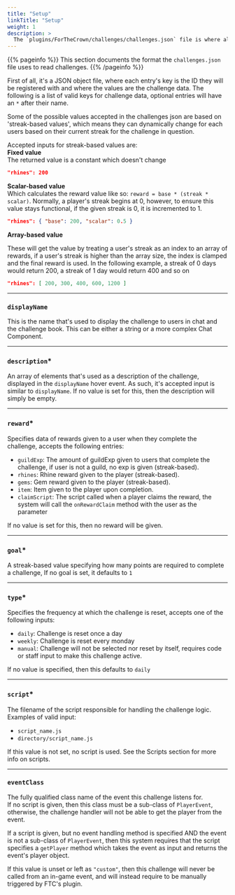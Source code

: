 ```yaml
---
title: "Setup"
linkTitle: "Setup"
weight: 1
description: >
  The `plugins/ForTheCrown/challenges/challenges.json` file is where all challenges are loaded from.
---
```


{{% pageinfo %}}
This section documents the format the `challenges.json` file uses to read challenges.
{{% /pageinfo %}}



  
First of all, it's a JSON object file, where each entry's key is the ID they will be registered with and where the values are the challenge data. The following is a list of valid keys for challenge data, optional entries will have an `*` after their name.  
  
Some of the possible values accepted in the challenges json are based on 'streak-based values', which means they can dynamically change for each users based on their current streak for the challenge in question.  
  
Accepted inputs for streak-based values are:  
**Fixed value**  
The returned value is a constant which doesn't change
```json
"rhines": 200
```
**Scalar-based value**  
Which calculates the reward value like so: `reward = base * (streak * scalar)`.
Normally, a player's streak begins at 0, however, to ensure this value stays 
functional, if the given streak is 0, it is incremented to 1.
```json
"rhines": { "base": 200, "scalar": 0.5 }
```
**Array-based value**

These will get the value by treating a user's streak as an index to an array of rewards, if a user's streak is higher than the array size,
the index is clamped and the final reward is used. In the following example, a streak of 0 days would return 200, a streak of 1 day
would return 400 and so on
```json
"rhines": [ 200, 300, 400, 600, 1200 ]
```
  
---
### `displayName`
This is the name that's used to display the challenge to users in chat and the challenge book.
This can be either a string or a more complex Chat Component.
  
---
### `description`*
An array of elements that's used as a description of the challenge, displayed in the `displayName` hover event. As such, it's accepted input is similar to `displayName`. If no value is set for this, then the description will simply be empty.
  
---
### `reward`*
Specifies data of rewards given to a user when they complete the challenge, accepts the following entries:
- `guildExp`: The amount of guildExp given to users that complete the challenge, if user is not a guild, no exp is given (streak-based).
- `rhines`: Rhine reward given to the player (streak-based).
- `gems`: Gem reward given to the player (streak-based).
- `item`: Item given to the player upon completion.
- `claimScript`: The script called when a player claims the reward, the system will call the `onRewardClaim` method with the user as the parameter

If no value is set for this, then no reward will be given.
  
---
### `goal`*
A streak-based value specifying how many points are required to complete a challenge, If no goal is set, it defaults to `1`
  
---
### `type`*
Specifies the frequency at which the challenge is reset, accepts one of the following inputs:
- `daily`: Challenge is reset once a day
- `weekly`: Challenge is reset every monday
- `manual`: Challenge will not be selected nor reset by itself, requires code or staff input to make this challenge active.

If no value is specified, then this defaults to `daily`  
  
---
### `script`*
The filename of the script responsible for handling the challenge logic.
Examples of valid input:
- `script_name.js`
- `directory/script_name.js`

If this value is not set, no script is used. See the Scripts section for more info on scripts.
  
---
### `eventClass`
The fully qualified class name of the event this challenge listens for.  
If no script is given, then this class must be a sub-class of `PlayerEvent`, otherwise, the challenge handler will not be able to get the player from the event.  
  
If a script is given, but no event handling method is specified AND the event is not a sub-class of `PlayerEvent`, then this system requires that the script specifies a `getPlayer` method which takes the event as input and returns the event's player object.  
  
If this value is unset or left as `"custom"`, then this challenge will never be called from an in-game event, and will instead require to be manually triggered by FTC's plugin.